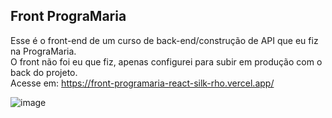 ## Front PrograMaria
Esse é o front-end de um curso de back-end/construção de API que eu fiz na PrograMaria. <br>
O front não foi eu que fiz, apenas configurei para subir em produção com o back do projeto. <br>
Acesse em: https://front-programaria-react-silk-rho.vercel.app/

![image](https://github.com/gabriellebcastro/front-programaria-react/assets/35603949/4e0ff7ed-0fb0-45f7-94db-17491f80a8b4)
